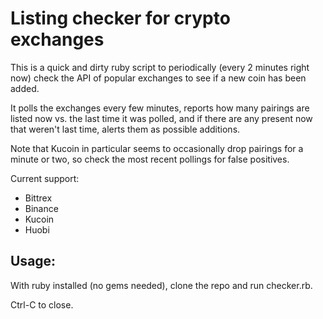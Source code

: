 # Listing checker for crypto exchanges

This is a quick and dirty ruby script to periodically (every 2 minutes right
now) check the API of popular exchanges to see if a new coin has been added.

It polls the exchanges every few minutes, reports how many pairings are listed
now vs. the last time it was polled, and if there are any present now that
weren't last time, alerts them as possible additions.

Note that Kucoin in particular seems to occasionally drop pairings for a minute
or two, so check the most recent pollings for false positives.

Current support:
- Bittrex
- Binance
- Kucoin
- Huobi

## Usage:

With ruby installed (no gems needed), clone the repo and run checker.rb.

Ctrl-C to close.
